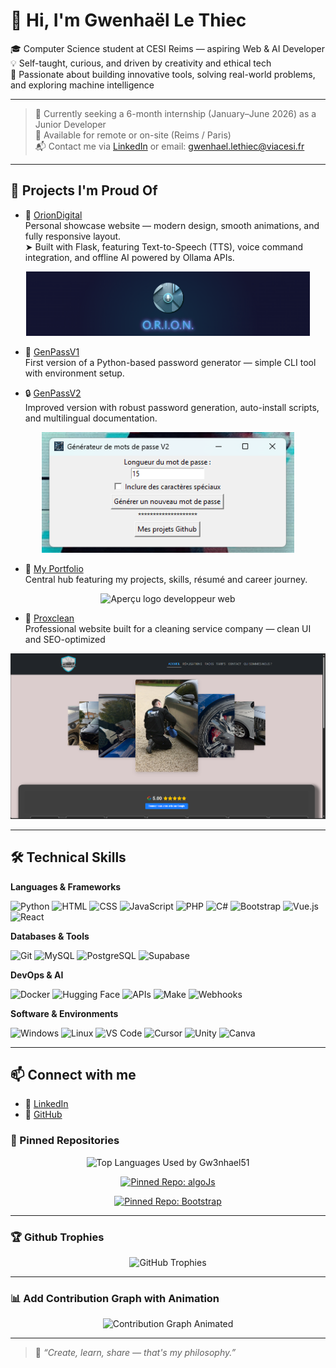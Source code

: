 # 👋 Hi, I'm Gwenhaël Le Thiec

🎓 Computer Science student at CESI Reims — aspiring Web & AI Developer  
💡 Self-taught, curious, and driven by creativity and ethical tech  
🧠 Passionate about building innovative tools, solving real-world problems, and exploring machine intelligence

---

> 🎯 Currently seeking a 6-month internship (January–June 2026) as a Junior Developer  
> 🏢 Available for remote or on-site (Reims / Paris)  
> 📬 Contact me via [LinkedIn](https://www.linkedin.com/in/gwenhael-le-thiec) or email: gwenhael.lethiec@viacesi.fr

---

## 🚀 Projects I'm Proud Of

- 🤖 [OrionDigital](https://oriondigital.tech)  
  Personal showcase website — modern design, smooth animations, and fully responsive layout.  
  ➤ Built with Flask, featuring Text-to-Speech (TTS), voice command integration, and offline AI powered by Ollama APIs.

<p align="center">
  <img src="./images/orion_banner.png" width="90%" alt="Aperçu bannière Orion">
</p>

- 🔐 [GenPassV1](https://github.com/Gw3nhael51/GenpassV1)  
  First version of a Python-based password generator — simple CLI tool with environment setup.

- 🔒 [GenPassV2](https://github.com/Gw3nhael51/GenpassV2)  
  Improved version with robust password generation, auto-install scripts, and multilingual documentation.

<p align="center">
  <img src="./images/screen.png" width="80%" alt="Aperçu GenPassV2">
</p>

- 🎨 [My Portfolio](https://myportfolio-by-swennsco.online)  
  Central hub featuring my projects, skills, résumé and career journey.

<p align="center">
  <img src="https://myportfolio-by-swennsco.online/Images/devweb.png" width="30%" alt="Aperçu logo developpeur web">
</p>

- 🧼 [Proxclean](https://proxclean.fr)  
  Professional website built for a cleaning service company — clean UI and SEO-optimized

<p align="center">
  <img src="./images/proxclean.png" width="100%" alt="Aperçu page index Proxclean.fr">
</p>

---

## 🛠️ Technical Skills

**Languages & Frameworks**

![Python](https://img.shields.io/badge/Python-3776AB?logo=python&logoColor=white)
![HTML](https://img.shields.io/badge/HTML5-E34F26?logo=html5&logoColor=white)
![CSS](https://img.shields.io/badge/CSS3-1572B6?logo=css3&logoColor=white)
![JavaScript](https://img.shields.io/badge/JavaScript-F7DF1E?logo=javascript&logoColor=black)
![PHP](https://img.shields.io/badge/PHP-777BB4?logo=php&logoColor=white)
![C#](https://img.shields.io/badge/C%23-239120?logo=csharp&logoColor=white)
![Bootstrap](https://img.shields.io/badge/Bootstrap-563D7C?logo=bootstrap&logoColor=white)
![Vue.js](https://img.shields.io/badge/Vue.js-35495E?logo=vue.js&logoColor=4FC08D)
![React](https://img.shields.io/badge/React-20232A?logo=react&logoColor=61DAFB)

**Databases & Tools**

![Git](https://img.shields.io/badge/Git-F05032?logo=git&logoColor=white)
![MySQL](https://img.shields.io/badge/MySQL-4479A1?logo=mysql&logoColor=white)
![PostgreSQL](https://img.shields.io/badge/PostgreSQL-336791?logo=postgresql&logoColor=white)
![Supabase](https://img.shields.io/badge/Supabase-3ECF8E?logo=supabase&logoColor=white)

**DevOps & AI**

![Docker](https://img.shields.io/badge/Docker-2496ED?logo=docker&logoColor=white)
![Hugging Face](https://img.shields.io/badge/HuggingFace-FCC624?logo=huggingface&logoColor=black)
![APIs](https://img.shields.io/badge/API-0052CC?logo=graphql&logoColor=white)
![Make](https://img.shields.io/badge/Make-000000?logo=make&logoColor=white)
![Webhooks](https://img.shields.io/badge/Webhooks-000000?logo=webhooks&logoColor=white)

**Software & Environments**

![Windows](https://img.shields.io/badge/Windows-0078D6?logo=windows&logoColor=white)
![Linux](https://img.shields.io/badge/Linux-FCC624?logo=linux&logoColor=black)
![VS Code](https://img.shields.io/badge/VS_Code-007ACC?logo=visual-studio-code&logoColor=white)
![Cursor](https://img.shields.io/badge/Cursor-000000?logo=cursor&logoColor=white)
![Unity](https://img.shields.io/badge/Unity-000000?logo=unity&logoColor=white)
![Canva](https://img.shields.io/badge/Canva-00C4CC?logo=canva&logoColor=white)

---

## 📫 Connect with me

- 🔗 [LinkedIn](https://www.linkedin.com/in/gwenhael-le-thiec)
- 🧠 [GitHub](https://github.com/Gw3nhael51)

### 📌 Pinned Repositories

<p align="center">
  <img src="https://github-readme-stats.vercel.app/api/top-langs/?username=Gw3nhael51&layout=donut&theme=radical&hide_title=true" width="400" alt="Top Languages Used by Gw3nhael51" />
</p>

<p align="center">
  <a href="https://github.com/Gw3nhael51/algoJs">
    <img src="https://github-readme-stats.vercel.app/api/pin/?username=Gw3nhael51&repo=algoJs&theme=radical" alt="Pinned Repo: algoJs" width="400" />
  </a>
</p>

<p align="center">
  <a href="https://github.com/Gw3nhael51/bootstrap">
    <img src="https://github-readme-stats.vercel.app/api/pin/?username=Gw3nhael51&repo=bootstrap&theme=radical" alt="Pinned Repo: Bootstrap" width="400" />
  </a>
</p>

---
### 🏆 Github Trophies

<p align="center">
  <img src="https://github-profile-trophy.vercel.app/?username=Gw3nhael51&theme=radical&margin-w=15&margin-h=15&column=4" alt="GitHub Trophies" />
</p>

---

### 📊 Add Contribution Graph with Animation

<p align="center">
  <img src="https://github-readme-activity-graph.vercel.app/graph?username=Gw3nhael51&theme=radical" alt="Contribution Graph Animated" />
</p>

---

> 🧠 _“Create, learn, share — that's my philosophy.”_
